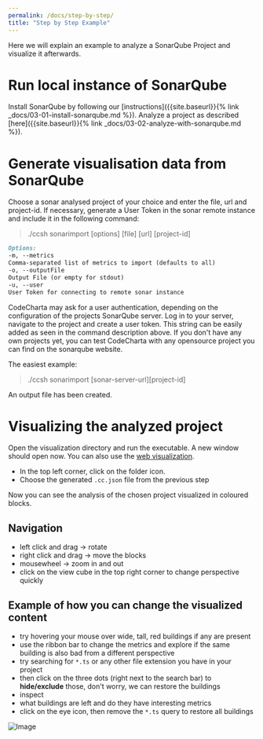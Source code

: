 ```yaml
---
permalink: /docs/step-by-step/
title: "Step by Step Example"
---
```


Here we will explain an example to analyze a SonarQube Project and visualize it afterwards.

# Run local instance of SonarQube

Install SonarQube by following our [instructions]({{site.baseurl}}{% link _docs/03-01-install-sonarqube.md %}).
Analyze a project as described [here]({{site.baseurl}}{% link _docs/03-02-analyze-with-sonarqube.md %}).

# Generate visualisation data from SonarQube

Choose a sonar analysed project of your choice and enter the file, url and project-id.
If necessary, generate a User Token in the sonar remote instance and include it in the following command:

> ./ccsh sonarimport [options] [file] [url] [project-id]

```markdown
Options:
-m, --metrics
Comma-separated list of metrics to import (defaults to all)
-o, --outputFile
Output File (or empty for stdout)
-u, --user
User Token for connecting to remote sonar instance
```

CodeCharta may ask for a user authentication, depending on the configuration of the projects SonarQube server.
Log in to your server, navigate to the project and create a user token. This string can be easily added as seen in the command description above.
If you don't have any own projects yet, you can test CodeCharta with any opensource project you can find on the sonarqube website.

The easiest example:

> ./ccsh sonarimport [sonar-server-url][project-id]

An output file has been created.

# Visualizing the analyzed project

Open the visualization directory and run the executable. A new window should open now.
You can also use the [web visualization]({{site.web_visualization_link}}).

-   In the top left corner, click on the folder icon.
-   Choose the generated `.cc.json` file from the previous step

Now you can see the analysis of the chosen project visualized in coloured blocks.

## Navigation

-   left click and drag -> rotate
-   right click and drag -> move the blocks
-   mousewheel -> zoom in and out
-   click on the view cube in the top right corner to change perspective quickly

## Example of how you can change the visualized content

-   try hovering your mouse over wide, tall, red buildings if any are present
-   use the ribbon bar to change the metrics and explore if the same building is also bad from a different perspective
-   try searching for `*.ts` or any other file extension you have in your project
-   then click on the three dots (right next to the search bar) to **hide/exclude** those, don't worry, we can restore the buildings
-   inspect
-   what buildings are left and do they have interesting metrics
-   click on the eye icon, then remove the `*.ts` query to restore all buildings

![Image]({{site.baseurl}}/assets/images/docs/step-by-step/visualization.drawio.png)
